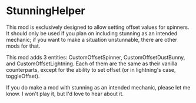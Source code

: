 # StunningHelper
This mod is exclusively designed to allow setting offset values for spinners. It should only be used if you plan on including stunning as an intended mechanic; if you want to make a situation unstunnable, there are other mods for that. 

This mod adds 3 entities: CustomOffsetSpinner, CustomOffsetDustBunny, and CustomOffsetLightning. Each of them are the same as their vanilla counterparts, except for the ability to set offset (or in lightning's case, toggleOffset). 

If you do make a mod with stunning as an intended mechanic, please let me know. I won't play it, but I'd love to hear about it.